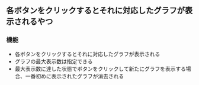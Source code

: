 ## 各ボタンをクリックするとそれに対応したグラフが表示されるやつ

### 機能
* 各ボタンをクリックするとそれに対応したグラフが表示される
* グラフの最大表示数は指定できる
* 最大表示数に達した状態でボタンをクリックして新たにグラフを表示する場合、一番初めに表示されたグラフが消去される
